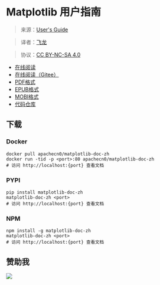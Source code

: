 # Matplotlib 用户指南

> 来源：[User's Guide](http://matplotlib.org/users/index.html)

> 译者：[飞龙](https://github.com/)

> 协议：[CC BY-NC-SA 4.0](http://creativecommons.org/licenses/by-nc-sa/4.0/)

+ [在线阅读](https://mpl.apachecn.org)
+ [在线阅读（Gitee）](https://apachecn.gitee.io/matplotlib-doc-zh/)
+ [PDF格式](https://www.gitbook.com/download/pdf/book/wizardforcel/matplotlib-user-guide)
+ [EPUB格式](https://www.gitbook.com/download/epub/book/wizardforcel/matplotlib-user-guide)
+ [MOBI格式](https://www.gitbook.com/download/mobi/book/wizardforcel/matplotlib-user-guide)
+ [代码仓库](https://github.com/wizardforcel/matplotlib-user-guide-zh)

## 下载

### Docker

```
docker pull apachecn0/matplotlib-doc-zh
docker run -tid -p <port>:80 apachecn0/matplotlib-doc-zh
# 访问 http://localhost:{port} 查看文档
```

### PYPI

```
pip install matplotlib-doc-zh
matplotlib-doc-zh <port>
# 访问 http://localhost:{port} 查看文档
```

### NPM

```
npm install -g matplotlib-doc-zh
matplotlib-doc-zh <port>
# 访问 http://localhost:{port} 查看文档
```

## 赞助我

![](http://upload-images.jianshu.io/upload_images/118142-fe132ca3591a3d52.png)